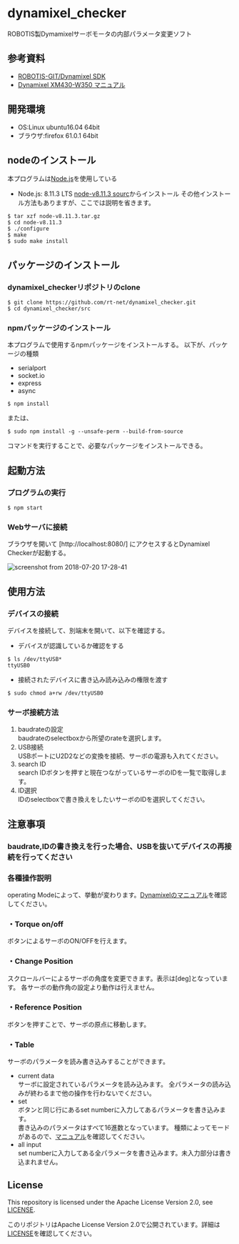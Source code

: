 # dynamixel_checker
ROBOTIS製Dymamixelサーボモータの内部パラメータ変更ソフト

## 参考資料
 * [ROBOTIS-GIT/Dynamixel SDK](https://github.com/ROBOTIS-GIT/DynamixelSDK)
 * [Dynamixel XM430-W350 マニュアル](http://www.besttechnology.co.jp/modules/knowledge/?Dynamixel%20XM430-W350)

## 開発環境
 - OS:Linux ubuntu16.04 64bit
 - ブラウザ:firefox 61.0.1 64bit
 
## nodeのインストール
   本プログラムは[Node.js](https://nodejs.org/ja/)を使用している  

   - Node.js: 8.11.3 LTS
    [node-v8.11.3 sourc](https://nodejs.org/dist/v8.11.3/node-v8.11.3.tar.gz)からインストール
     その他インストール方法もありますが、ここでは説明を省きます。
     
   ``` 
   $ tar xzf node-v8.11.3.tar.gz
   $ cd node-v8.11.3
   $ ./configure
   $ make
   $ sudo make install 
   ```

## パッケージのインストール
   ### dynamixel_checkerリポジトリのclone
   ```
   $ git clone https://github.com/rt-net/dynamixel_checker.git 
   $ cd dynamixel_checker/src
   ```
   ### npmパッケージのインストール
   本プログラムで使用するnpmパッケージをインストールする。
   以下が、パッケージの種類
   - serialport
   - socket.io
   - express
   - async
   
   ```
   $ npm install 
   ```
   または、
   ```
   $ sudo npm install -g --unsafe-perm --build-from-source
   ```
   コマンドを実行することで、必要なパッケージをインストールできる。
   
## 起動方法
 ### プログラムの実行
   ```
   $ npm start 
   ```
 ### Webサーバに接続
   ブラウザを開いて [http://localhost:8080/] にアクセスするとDynamixel Checkerが起動する。
   
   ![screenshot from 2018-07-20 17-28-41](https://user-images.githubusercontent.com/12367951/42992244-f39f4cee-8c42-11e8-8929-bc0b1d83ccca.png)

## 使用方法
  ### デバイスの接続
 デバイスを接続して、別端末を開いて、以下を確認する。
   * デバイスが認識しているか確認をする
   ```
   $ ls /dev/ttyUSB*  
   ttyUSB0
   ```
   * 接続されたデバイスに書き込み読み込みの権限を渡す
   ```
   $ sudo chmod a+rw /dev/ttyUSB0 
   ```
 ### サーボ接続方法
 1. baudrateの設定    
  baudrateのselectboxから所望のrateを選択します。
 1. USB接続    
  USBポートにU2D2などの変換を接続、サーボの電源も入れてください。
 1. search ID   
  search IDボタンを押すと現在つながっているサーボのIDを一覧で取得します。
 1. ID選択   
  IDのselectboxで書き換えをしたいサーボのIDを選択してください。
  ## 注意事項
   ### baudrate,IDの書き換えを行った場合、USBを抜いてデバイスの再接続を行ってください
  
 ### 各種操作説明
 operating Modeによって、挙動が変わります。[Dynamixelのマニュアル](http://www.besttechnology.co.jp/modules/knowledge/?Dynamixel%20XM430-W350)を確認してください。
 ### ・Torque on/off
 ボタンによるサーボのON/OFFを行えます。
 ### ・Change Position
 スクロールバーによるサーボの角度を変更できます。表示は[deg]となっています。
 各サーボの動作角の設定より動作は行えません。
 ### ・Reference Position
 ボタンを押すことで、サーボの原点に移動します。
 ### ・Table
 サーボのパラメータを読み書き込みすることができます。
 * current data     
 サーボに設定されているパラメータを読み込みます。
 全パラメータの読み込みが終わるまで他の操作を行わないでください。    
 * set      
 ボタンと同じ行にあるset numberに入力してあるパラメータを書き込みます。     
 書き込みのパラメータはすべて16進数となっています。
 種類によってモードがあるので、[マニュアル](http://www.besttechnology.co.jp/modules/knowledge/?Dynamixel%20XM430-W350)を確認してください。     
 * all input      
 set numberに入力してある全パラメータを書き込みます。未入力部分は書き込まれません。    

## License

This repository is licensed under the Apache License Version 2.0, see [LICENSE](./LICENSE).

このリポジトリはApache License Version 2.0で公開されています。詳細は[LICENSE](./LICENSE)を確認してください。
